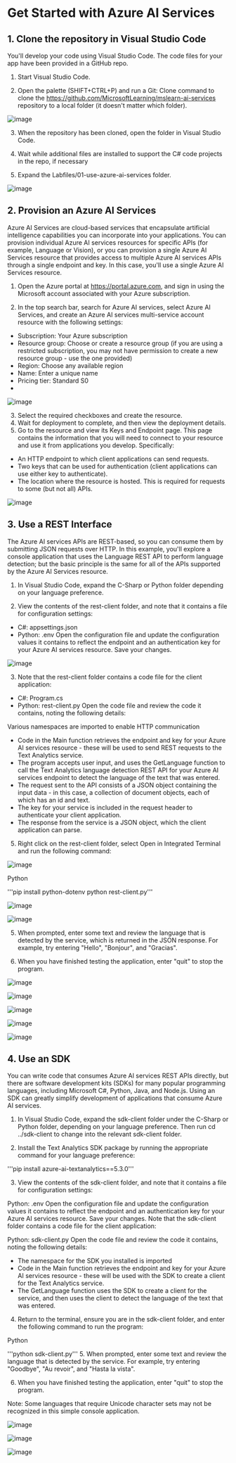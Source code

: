# Get Started with Azure AI Services

## 1. Clone the repository in Visual Studio Code

You'll develop your code using Visual Studio Code. The code files for your app have been provided in a GitHub repo.

1. Start Visual Studio Code.

2. Open the palette (SHIFT+CTRL+P) and run a Git: Clone command to clone the https://github.com/MicrosoftLearning/mslearn-ai-services repository to a local folder (it doesn't matter which folder).

![image](https://github.com/moniquecardoso25/Azure-AI102/assets/140358716/15675c4f-452e-4b59-8da2-dfbc1e429c40)

3. When the repository has been cloned, open the folder in Visual Studio Code.

4. Wait while additional files are installed to support the C# code projects in the repo, if necessary

5. Expand the Labfiles/01-use-azure-ai-services folder.

![image](https://github.com/moniquecardoso25/Azure-AI102/assets/140358716/11321f12-7761-431f-b711-5e21586d6c08)

## 2. Provision an Azure AI Services 

Azure AI Services are cloud-based services that encapsulate artificial intelligence capabilities you can incorporate into your applications. You can provision individual Azure AI services resources for specific APIs (for example, Language or Vision), or you can provision a single Azure AI Services resource that provides access to multiple Azure AI services APIs through a single endpoint and key. In this case, you'll use a single Azure AI Services resource.

1. Open the Azure portal at https://portal.azure.com, and sign in using the Microsoft account associated with your Azure subscription.
   
3. In the top search bar, search for Azure AI services, select Azure AI Services, and create an Azure AI services multi-service account resource with the following settings:
- Subscription: Your Azure subscription
- Resource group: Choose or create a resource group (if you are using a restricted subscription, you may not have permission to create a new resource group - use the one provided)
- Region: Choose any available region
- Name: Enter a unique name
- Pricing tier: Standard S0
- 
![image](https://github.com/moniquecardoso25/Azure-AI102/assets/140358716/8cfb6ce8-3a96-4576-b50e-0a7f07e57926)
  
3. Select the required checkboxes and create the resource.
4. Wait for deployment to complete, and then view the deployment details.
5. Go to the resource and view its Keys and Endpoint page. This page contains the information that you will need to connect to your resource and use it from applications you develop. Specifically:
- An HTTP endpoint to which client applications can send requests.
- Two keys that can be used for authentication (client applications can use either key to authenticate).
- The location where the resource is hosted. This is required for requests to some (but not all) APIs.

![image](https://github.com/moniquecardoso25/Azure-AI102/assets/140358716/dfa8304d-4e81-4521-a79a-6f871e99f041)

## 3. Use a REST Interface

The Azure AI services APIs are REST-based, so you can consume them by submitting JSON requests over HTTP. In this example, you'll explore a console application that uses the Language REST API to perform language detection; but the basic principle is the same for all of the APIs supported by the Azure AI Services resource.

1. In Visual Studio Code, expand the C-Sharp or Python folder depending on your language preference.

2. View the contents of the rest-client folder, and note that it contains a file for configuration settings:

- C#: appsettings.json
- Python: .env
Open the configuration file and update the configuration values it contains to reflect the endpoint and an authentication key for your Azure AI services resource. Save your changes.

![image](https://github.com/moniquecardoso25/Azure-AI102/assets/140358716/18003d8c-4455-4cd9-9530-cad2973bb3e0)

3. Note that the rest-client folder contains a code file for the client application:

- C#: Program.cs
- Python: rest-client.py
Open the code file and review the code it contains, noting the following details:

Various namespaces are imported to enable HTTP communication
- Code in the Main function retrieves the endpoint and key for your Azure AI services resource - these will be used to send REST requests to the Text Analytics service.
- The program accepts user input, and uses the GetLanguage function to call the Text Analytics language detection REST API for your Azure AI services endpoint to detect the language of the text that was entered.
- The request sent to the API consists of a JSON object containing the input data - in this case, a collection of document objects, each of which has an id and text.
- The key for your service is included in the request header to authenticate your client application.
- The response from the service is a JSON object, which the client application can parse.
5. Right click on the rest-client folder, select Open in Integrated Terminal and run the following command:

![image](https://github.com/moniquecardoso25/Azure-AI102/assets/140358716/0ab0ced1-dd35-4737-b655-4c656d9f7f82)

Python

'''pip install python-dotenv
python rest-client.py'''

![image](https://github.com/moniquecardoso25/Azure-AI102/assets/140358716/19577466-77b4-4530-bc21-63ff1c7882c9)

![image](https://github.com/moniquecardoso25/Azure-AI102/assets/140358716/22be36e6-2ea0-49a3-bd0b-6879b3faa00c)

5. When prompted, enter some text and review the language that is detected by the service, which is returned in the JSON response. For example, try entering "Hello", "Bonjour", and "Gracias".

6. When you have finished testing the application, enter "quit" to stop the program.

![image](https://github.com/moniquecardoso25/Azure-AI102/assets/140358716/187ce90f-84c6-425d-9105-e4319588d049)



![image](https://github.com/moniquecardoso25/Azure-AI102/assets/140358716/e18611fb-710d-41fb-9bf4-e7a6c46ed132)

![image](https://github.com/moniquecardoso25/Azure-AI102/assets/140358716/d381b821-637a-46d4-a401-9002e95e121d)

![image](https://github.com/moniquecardoso25/Azure-AI102/assets/140358716/ad46ed3e-5424-414a-9325-1d89606ac477)

![image](https://github.com/moniquecardoso25/Azure-AI102/assets/140358716/93cbaf5d-777c-4a56-817a-d698e55dbc38)



## 4. Use an SDK
You can write code that consumes Azure AI services REST APIs directly, but there are software development kits (SDKs) for many popular programming languages, including Microsoft C#, Python, Java, and Node.js. Using an SDK can greatly simplify development of applications that consume Azure AI services.

1. In Visual Studio Code, expand the sdk-client folder under the C-Sharp or Python folder, depending on your language preference. Then run cd ../sdk-client to change into the relevant sdk-client folder.

2. Install the Text Analytics SDK package by running the appropriate command for your language preference:

'''pip install azure-ai-textanalytics==5.3.0'''

3. View the contents of the sdk-client folder, and note that it contains a file for configuration settings:

Python: .env
Open the configuration file and update the configuration values it contains to reflect the endpoint and an authentication key for your Azure AI services resource. Save your changes.
Note that the sdk-client folder contains a code file for the client application:

Python: sdk-client.py
Open the code file and review the code it contains, noting the following details:

- The namespace for the SDK you installed is imported
- Code in the Main function retrieves the endpoint and key for your Azure AI services resource - these will be used with the SDK to create a client for the Text Analytics service.
- The GetLanguage function uses the SDK to create a client for the service, and then uses the client to detect the language of the text that was entered.
4. Return to the terminal, ensure you are in the sdk-client folder, and enter the following command to run the program:

Python

'''python sdk-client.py'''
5. When prompted, enter some text and review the language that is detected by the service. For example, try entering "Goodbye", "Au revoir", and "Hasta la vista".

6. When you have finished testing the application, enter "quit" to stop the program.

Note: Some languages that require Unicode character sets may not be recognized in this simple console application.

![image](https://github.com/moniquecardoso25/Azure-AI102/assets/140358716/834db128-2268-4794-888f-5cdcce9751af)

![image](https://github.com/moniquecardoso25/Azure-AI102/assets/140358716/7bb22d1f-2e1d-4763-b646-1dd50810d651)

![image](https://github.com/moniquecardoso25/Azure-AI102/assets/140358716/902c45e0-229b-401b-b407-e190c76cb9d6)

